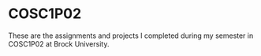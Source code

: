 # COSC1P02

These are the assignments and projects I completed during my semester in COSC1P02 at Brock University.
